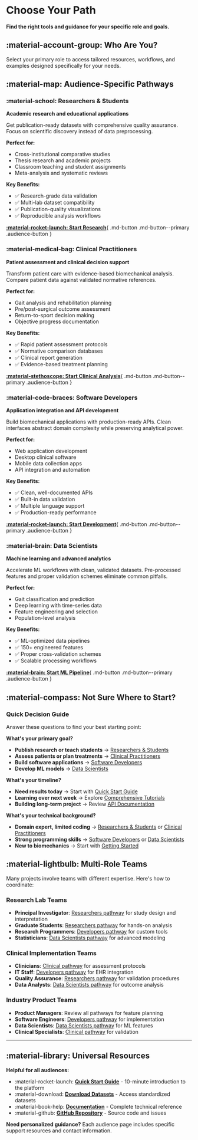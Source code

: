 # Choose Your Path

**Find the right tools and guidance for your specific role and goals.**

<div class="audience-selector" markdown>

## :material-account-group: **Who Are You?**

Select your primary role to access tailored resources, workflows, and examples designed specifically for your needs.

</div>

## :material-map: Audience-Specific Pathways

<div class="audience-grid" markdown>

<div class="audience-card researchers" markdown>

### :material-school: **Researchers & Students**

**Academic research and educational applications**

Get publication-ready datasets with comprehensive quality assurance. Focus on scientific discovery instead of data preprocessing.

**Perfect for:**
- Cross-institutional comparative studies
- Thesis research and academic projects  
- Classroom teaching and student assignments
- Meta-analysis and systematic reviews

**Key Benefits:**
- ✅ Research-grade data validation
- ✅ Multi-lab dataset compatibility
- ✅ Publication-quality visualizations
- ✅ Reproducible analysis workflows

[**:material-rocket-launch: Start Research**](researchers/){ .md-button .md-button--primary .audience-button }

</div>

<div class="audience-card clinicians" markdown>

### :material-medical-bag: **Clinical Practitioners**

**Patient assessment and clinical decision support**

Transform patient care with evidence-based biomechanical analysis. Compare patient data against validated normative references.

**Perfect for:**
- Gait analysis and rehabilitation planning
- Pre/post-surgical outcome assessment
- Return-to-sport decision making
- Objective progress documentation

**Key Benefits:**
- ✅ Rapid patient assessment protocols
- ✅ Normative comparison databases
- ✅ Clinical report generation
- ✅ Evidence-based treatment planning

[**:material-stethoscope: Start Clinical Analysis**](clinicians/){ .md-button .md-button--primary .audience-button }

</div>

<div class="audience-card developers" markdown>

### :material-code-braces: **Software Developers**

**Application integration and API development**

Build biomechanical applications with production-ready APIs. Clean interfaces abstract domain complexity while preserving analytical power.

**Perfect for:**
- Web application development
- Desktop clinical software
- Mobile data collection apps
- API integration and automation

**Key Benefits:**
- ✅ Clean, well-documented APIs
- ✅ Built-in data validation
- ✅ Multiple language support
- ✅ Production-ready performance

[**:material-rocket-launch: Start Development**](developers/){ .md-button .md-button--primary .audience-button }

</div>

<div class="audience-card data-scientists" markdown>

### :material-brain: **Data Scientists**

**Machine learning and advanced analytics**

Accelerate ML workflows with clean, validated datasets. Pre-processed features and proper validation schemes eliminate common pitfalls.

**Perfect for:**
- Gait classification and prediction
- Deep learning with time-series data
- Feature engineering and selection
- Population-level analysis

**Key Benefits:**
- ✅ ML-optimized data pipelines
- ✅ 150+ engineered features
- ✅ Proper cross-validation schemes
- ✅ Scalable processing workflows

[**:material-brain: Start ML Pipeline**](data_scientists/){ .md-button .md-button--primary .audience-button }

</div>

</div>

## :material-compass: Not Sure Where to Start?

<div class="guidance-section" markdown>

### **Quick Decision Guide**

Answer these questions to find your best starting point:

**What's your primary goal?**
- **Publish research or teach students** → [Researchers & Students](researchers/)
- **Assess patients or plan treatments** → [Clinical Practitioners](clinicians/)  
- **Build software applications** → [Software Developers](developers/)
- **Develop ML models** → [Data Scientists](data_scientists/)

**What's your timeline?**
- **Need results today** → Start with [Quick Start Guide](../getting_started/quick_start/)
- **Learning over next week** → Explore [Comprehensive Tutorials](../tutorials/)
- **Building long-term project** → Review [API Documentation](../reference/api_reference/)

**What's your technical background?**
- **Domain expert, limited coding** → [Researchers & Students](researchers/) or [Clinical Practitioners](clinicians/)
- **Strong programming skills** → [Software Developers](developers/) or [Data Scientists](data_scientists/)
- **New to biomechanics** → Start with [Getting Started](../getting_started/quick_start/)

</div>

## :material-lightbulb: Multi-Role Teams

<div class="multi-role" markdown>

Many projects involve teams with different expertise. Here's how to coordinate:

### **Research Lab Teams**
- **Principal Investigator**: [Researchers pathway](researchers/) for study design and interpretation
- **Graduate Students**: [Researchers pathway](researchers/) for hands-on analysis
- **Research Programmers**: [Developers pathway](developers/) for custom tools
- **Statisticians**: [Data Scientists pathway](data_scientists/) for advanced modeling

### **Clinical Implementation Teams**  
- **Clinicians**: [Clinical pathway](clinicians/) for assessment protocols
- **IT Staff**: [Developers pathway](developers/) for EHR integration
- **Quality Assurance**: [Researchers pathway](researchers/) for validation procedures
- **Data Analysts**: [Data Scientists pathway](data_scientists/) for outcome analysis

### **Industry Product Teams**
- **Product Managers**: Review all pathways for feature planning
- **Software Engineers**: [Developers pathway](developers/) for implementation
- **Data Scientists**: [Data Scientists pathway](data_scientists/) for ML features
- **Clinical Specialists**: [Clinical pathway](clinicians/) for validation

</div>

---

<div class="universal-resources" markdown>

## :material-library: Universal Resources

**Helpful for all audiences:**

- :material-rocket-launch: **[Quick Start Guide](../getting_started/quick_start/)** - 10-minute introduction to the platform
- :material-download: **[Download Datasets](https://www.dropbox.com/scl/fo/mhkiv4d3zvnbtdlujvgje/ACPxjnoj6XxL60QZCuK1WCw?rlkey=nm5a22pktlcemud4gzod3ow09&dl=0)** - Access standardized datasets
- :material-book-help: **[Documentation](../reference/)** - Complete technical reference
- :material-github: **[GitHub Repository](https://github.com/your-org/locomotion-data-standardization)** - Source code and issues

**Need personalized guidance?** Each audience page includes specific support resources and contact information.

</div>